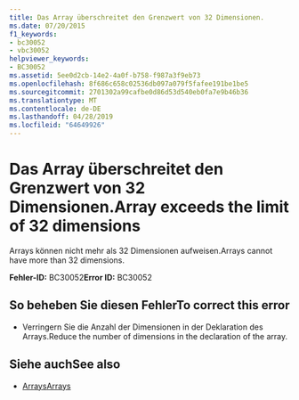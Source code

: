 ```yaml
---
title: Das Array überschreitet den Grenzwert von 32 Dimensionen.
ms.date: 07/20/2015
f1_keywords:
- bc30052
- vbc30052
helpviewer_keywords:
- BC30052
ms.assetid: 5ee0d2cb-14e2-4a0f-b758-f987a3f9eb73
ms.openlocfilehash: 8f686c658c02536db097a079f5fafee191be1be5
ms.sourcegitcommit: 2701302a99cafbe0d86d53d540eb0fa7e9b46b36
ms.translationtype: MT
ms.contentlocale: de-DE
ms.lasthandoff: 04/28/2019
ms.locfileid: "64649926"
---
```

# <a name="array-exceeds-the-limit-of-32-dimensions"></a><span data-ttu-id="7473e-102">Das Array überschreitet den Grenzwert von 32 Dimensionen.</span><span class="sxs-lookup"><span data-stu-id="7473e-102">Array exceeds the limit of 32 dimensions</span></span>
<span data-ttu-id="7473e-103">Arrays können nicht mehr als 32 Dimensionen aufweisen.</span><span class="sxs-lookup"><span data-stu-id="7473e-103">Arrays cannot have more than 32 dimensions.</span></span>  
  
 <span data-ttu-id="7473e-104">**Fehler-ID:** BC30052</span><span class="sxs-lookup"><span data-stu-id="7473e-104">**Error ID:** BC30052</span></span>  
  
## <a name="to-correct-this-error"></a><span data-ttu-id="7473e-105">So beheben Sie diesen Fehler</span><span class="sxs-lookup"><span data-stu-id="7473e-105">To correct this error</span></span>  
  
- <span data-ttu-id="7473e-106">Verringern Sie die Anzahl der Dimensionen in der Deklaration des Arrays.</span><span class="sxs-lookup"><span data-stu-id="7473e-106">Reduce the number of dimensions in the declaration of the array.</span></span>  
  
## <a name="see-also"></a><span data-ttu-id="7473e-107">Siehe auch</span><span class="sxs-lookup"><span data-stu-id="7473e-107">See also</span></span>

- [<span data-ttu-id="7473e-108">Arrays</span><span class="sxs-lookup"><span data-stu-id="7473e-108">Arrays</span></span>](../../visual-basic/programming-guide/language-features/arrays/index.md)
